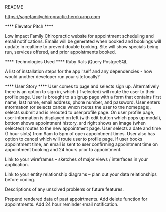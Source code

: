 README

https://sagefamilychiropractic.herokuapp.com

**** Elevator Pitch ****

Low impact Family Chiropractic website for appointment scheduling and email notifications. Emails will be generated when booked and bookings will update in realtime to prevent double booking. Site will show specials being run, services offered, and prior appointments booked.


**** Technologies Used ****
Ruby
Rails
jQuery
PostgreSQL


A list of installation steps for the app itself and any dependencies - how would another developer run your site locally?


**** User Story ****
User comes to page and selects sign up. Alternatively there is an option to sign in, which (if selected) will route the user to their profile page. User is brought to a signup page with a form that contains first name, last name, email address, phone number, and password. User enters information (or selects cancel which routes the user to the homepage), selects submit and is rerouted to user profile page. On user profile page, user information is displayed on left (with edit button which pops up modal), bottom shows appointment history, and right shows an image (when selected) routes to the new appointment page. User selects a date and time (1 hour slots) from 9am to 5pm of open appointment times. User also has option to cancel which will route user to profile page. If user books appointment time, an email is sent to user confirming appointment time on appointment booking and 24 hours prior to appointment.

Link to your wireframes – sketches of major views / interfaces in your application.

Link to your entity relationship diagrams – plan out your data relationships before coding.



Descriptions of any unsolved problems or future features.

Prepend rendered data of past appointments.
Add delete function for appointments.
Add 24 hour reminder email notification.
